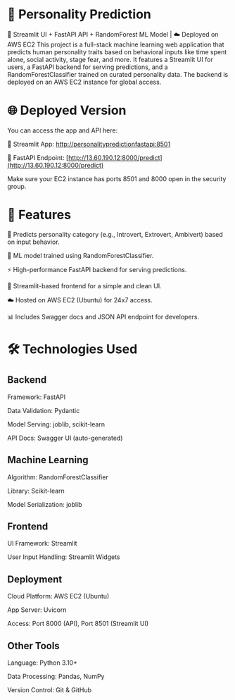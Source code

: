 # 🧠 Personality Prediction

🚀 Streamlit UI + FastAPI API + RandomForest ML Model | ☁️ Deployed on AWS EC2
This project is a full-stack machine learning web application that predicts human personality traits based on behavioral inputs like time spent alone, social activity, stage fear, and more. It features a Streamlit UI for users, a FastAPI backend for serving predictions, and a RandomForestClassifier trained on curated personality data. The backend is deployed on an AWS EC2 instance for global access.

# 🌐 Deployed Version
You can access the app and API here:

🔗 Streamlit App: [http://personalitypredictionfastapi:8501](https://personalitypredictionfastapi-drwefeh7mgpnxyrdjudfsz.streamlit.app)

🔗 FastAPI Endpoint: [http://13.60.190.12:8000/predict](http://13.60.190.12:8000/predict)

Make sure your EC2 instance has ports 8501 and 8000 open in the security group.

# 📌 Features
🎯 Predicts personality category (e.g., Introvert, Extrovert, Ambivert) based on input behavior.

🧠 ML model trained using RandomForestClassifier.

⚡ High-performance FastAPI backend for serving predictions.

🎨 Streamlit-based frontend for a simple and clean UI.

☁️ Hosted on AWS EC2 (Ubuntu) for 24x7 access.

📊 Includes Swagger docs and JSON API endpoint for developers.


# 🛠️ Technologies Used
## Backend
Framework: FastAPI

Data Validation: Pydantic

Model Serving: joblib, scikit-learn

API Docs: Swagger UI (auto-generated)

## Machine Learning
Algorithm: RandomForestClassifier

Library: Scikit-learn

Model Serialization: joblib

## Frontend
UI Framework: Streamlit

User Input Handling: Streamlit Widgets

## Deployment
Cloud Platform: AWS EC2 (Ubuntu)

App Server: Uvicorn

Access: Port 8000 (API), Port 8501 (Streamlit UI)

## Other Tools
Language: Python 3.10+

Data Processing: Pandas, NumPy

Version Control: Git & GitHub

